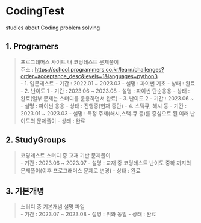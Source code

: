 # CodingTest
studies about Coding problem solving
## 1. Programers
> 프로그래머스 사이트 내 코딩테스트 문제풀이            
> 주소 : https://school.programmers.co.kr/learn/challenges?order=acceptance_desc&levels=1&languages=python3         
    - 1. 입문테스트
        - 기간 : 2022.01 ~ 2023.03
        - 설명 : 파이썬 기초
        - 상태 : 완료
    - 2. 난이도 1
        - 기간 : 2023.06 ~ 2023.08
        - 설명 : 파이썬 단순응용
        - 상태 : 완료(일부 문제는 스터디를 운용하면서 완료)
    - 3. 난이도 2
        - 기간 : 2023.06 ~
        - 설명 : 파이썬 응용
        - 상태 : 진행중(현재 중단)
    - 4. 스택큐, 해시 등
        - 기간 : 2023.01 ~ 2023.03
        - 설명 : 특정 주제(해시,스택.큐 등)를 중심으로 된 여러 난이도의 문제풀이
        - 상태 : 완료
## 2. StudyGroups
> 코딩테스트 스터디 중 교재 기반 문제풀이           
    - 기간 : 2023.06 ~ 2023.07
    - 설명 : 교재 중 코딩테스트 난이도 중하 까지의 문제풀이(이후 프로그래머스 문제로 변경)
    - 상태 : 완료
## 3. 기본개녕
> 스터디 중 기본개념 설명 파일          
    - 기간 : 2023.07 ~ 2023.08
    - 설명 : 위와 동일
    - 상태 : 완료
